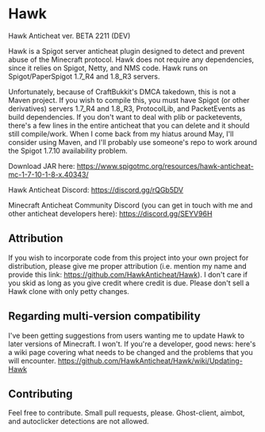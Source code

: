 # Hawk
Hawk Anticheat ver. BETA 2211 (DEV)

Hawk is a Spigot server anticheat plugin designed to detect and prevent abuse of the Minecraft protocol. Hawk does not require any dependencies, since it relies on Spigot, Netty, and NMS code. Hawk runs on Spigot/PaperSpigot 1.7_R4 and 1.8_R3 servers.

Unfortunately, because of CraftBukkit's DMCA takedown, this is not a Maven project. If you wish to compile this, you must have Spigot (or other derivatives) servers 1.7_R4 and 1.8_R3, ProtocolLib, and PacketEvents as build dependencies. If you don't want to deal with plib or packetevents, there's a few lines in the entire anticheat that you can delete and it should still compile/work. When I come back from my hiatus around May, I'll consider using Maven, and I'll probably use someone's repo to work around the Spigot 1.7.10 availability problem.

Download JAR here: https://www.spigotmc.org/resources/hawk-anticheat-mc-1-7-10-1-8-x.40343/

Hawk Anticheat Discord: https://discord.gg/rQGb5DV

Minecraft Anticheat Community Discord (you can get in touch with me and other anticheat developers here): https://discord.gg/SEYV96H

## Attribution
If you wish to incorporate code from this project into your own project for distribution, please give me proper attribution (i.e. mention my name and provide this link: https://github.com/HawkAnticheat/Hawk). I don't care if you skid as long as you give credit where credit is due. Please don't sell a Hawk clone with only petty changes.

## Regarding multi-version compatibility
I've been getting suggestions from users wanting me to update Hawk to later versions of Minecraft. I won't. If you're a developer, good news: here's a wiki page covering what needs to be changed and the problems that you will encounter. https://github.com/HawkAnticheat/Hawk/wiki/Updating-Hawk

## Contributing
Feel free to contribute. Small pull requests, please. Ghost-client, aimbot, and autoclicker detections are not allowed.
